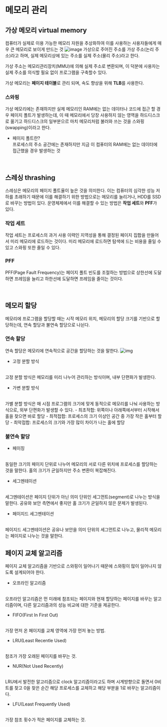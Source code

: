 # 메모리 관리 
## 가상 메모리 virtual memory
컴퓨터가 실제로 이용 가능한 메모리 자원을 추상화하여 이를 사용하는 사용자들에게 매우 큰 메모리로 보이게 만드는 것
![image](https://velog.velcdn.com/images/developer-sora/post/29194bfb-4ed3-4321-ab28-d543dfe99ea4/image.png)
가상으로 주어진 주소를 가상 주소(논리 주소)라고 하며, 실제 메모리상에 있는 주소를 실제 주소(물리 주소)라고 한다.

가상 주소는 메모리관리장치(MMU)에 의해 실제 주소로 변환되며, 이 덕분에 사용자는 실제 주소를 의식할 필요 없이 프로그램을 구축할수 있다.

가상 메모리는 **페이지 테이블**로 관리 되며, 속도 향상을 위해 **TLB**를 사용한다.

### **스와핑**
가상 메모리에는 존재하지만 실제 메모리인 RAM에는 없는 데이터나 코드에 접근 할 경우 페이지 폴트가 발생하는데, 이 때 메모리에서 당장 사용하지 않는 영역을 하드디스크로 옮기고 하드디스크의 일부분으르 마치 메모리처럼 불러와 쓰는 것을 스와핑(swapping)이라고 한다.

- 페이지 폴트란? 
<br> 프로세스의 주소 공간에는 존재하지만 지금 이 컴퓨터의 RAM에는 없는 데이터에 접근했을 경우 발생하는 것 

<br>

## 스레싱 thrashing
스레싱은 메모리의 페이지 폴트율이 높은 것을 의미한다.
이는 컴퓨터의 심각한 성능 저하를 초래하기 때문에 이를 해결하기 위한 방법으로는 메모리를 늘리거나, HDD를 SSD로 바꾸는 방법이 있다.
운영체제에서 이를 해결할 수 있는 방법은 **작업 세트**와 **PFF**가 있다.

### **작업 세트**
작업 세트는 프로세스의 과거 사용 이력인 지역성을 통해 결정된 페이지 집합을 만들어서 미리 메모리에 로드하는 것이다. 미리 메모리에 로드하면 탐색에 드는 비용을 줄일 수 있고 스와핑 또한 줄일 수 있다.

### **PFF**
PFF(Page Fault Frequency)는 페이지 폴트 빈도를 조절하는 방법으로 상한선에 도달하면 프레임을 늘리고 하한선에 도달하면 프레임을 줄이는 것이다.


<br>

## 메모리 할당
메모리에 프로그램을 할당할 때는 시작 메모리 위치, 메모리의 할당 크기를 기반으로 할당하는데, 연속 할당과 불연속 할당으로 나뉜다.

### **연속 할당**
연속 할당은 메모리에 연속적으로 공간을 할당하는 것을 말한다.
![img](https://velog.velcdn.com/images/developer-sora/post/6943726d-da76-43e2-95f9-0da28147f0c5/image.png)

- 고정 분할 방식
<Br>
고정 분할 방식은 메모리를 미리 나누어 관리하는 방식이며, 내부 단편화가 발생한다.

- 가변 분할 방식
<br>
가별 분할 방식은 매 시점 프로그램의 크기에 맞게 동적으로 메모리를 나눠 사용하는 방식으로, 외부 단편화가 발생할 수 있다.
    - 최초적합: 위쪽이나 아래쪽에서부터 시작해서 홀을 찾으면 바로 할당
    - 최적접합: 프로세스의 크기 이상인 공간 중 가장 작은 홀부터 할당
    - 최악접합: 프로세스의 크기와 가장 많이 차이가 나는 홀에 할당

### **불연속 할당**
- 페이징
<br>
동일한 크기의 페이지 단위로 나누어 메모리의 서로 다른 위치에 프로세스를 할당하는 것을 말한다. 홀의 크기가 균일하지만 주소 변환이 복잡해진다.

- 세그멘테이션
<br>
세그멘테이션은 페이지 단위가 아닌 의미 단위인 세그먼트(segment)로 나누는 방식을 말한다. 공유와 보안 측면에서 좋지만 홀 크기가 균일하지 않은 문제가 발생된다.

- 페이지드 세그멘테이션
<br>
페이지드 세그멘테이션은 공유나 보안을 의미 단위의 세그먼트로 나누고, 물리적 메모리는 페이지로 나누는 것을 말한다.

<br>


## 페이지 교체 알고리즘
페이지 교체 알고리즘을 기반으로 스와핑이 일어나기 때문에 스와핑이 많이 일어나지 않도록 설계되어야 한다.

- 오프라인 알고리즘
<br>
오프라인 알고리즘은 먼 미래에 참조되는 페이지와 현재 할당하는 페이지를 바꾸는 알고리즘이며, 다른 알고리즘과의 성능 비교에 대한 기준을 제공한다.

- FIFO(First In First Out)
<br>
가장 먼저 온 페이지를 교체 영역에 가장 먼저 놓는 방법.

- LRU(Least Recentle Used)
<br>
참조가 가장 오래된 페이지를 바꾸는 것.

- NUR(Not Used Recently)
<br>
LRU에서 발전한 알고리즘으로 clock 알고리즘이라고도 하며 시계방향으로 돌면서 0비트를 찾고 0을 찾은 순간 해당 프로세스를 교체하고 해당 부분을 1로 바꾸는 알고리즘이다.

- LFU(Least Frequently Used)
<br>
가장 참조 횟수가 적은 페이지를 교체하는 것.